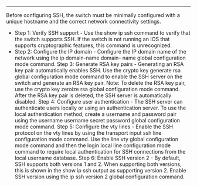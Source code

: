 
---
Before configuring SSH, the switch must be minimally configured with a unique hostname and the correct
network connectivity settings.

- Step 1: Verify SSH support - Use the show ip ssh command to verify that the switch supports SSH. If the switch is not running an IOS that supports cryptographic features, this command is unrecognized.
- Step 2: Configure the IP domain - Configure the IP domain name of the network using the ip domain-name domain- name global configuration mode command.
Step 3: Generate RSA key pairs - Generating an RSA key pair automatically enables SSH. Use the crypto key generate
rsa global configuration mode command to enable the SSH server on the switch and generate an RSA key pair.
Note: To delete the RSA key pair, use the crypto key zeroize rsa global configuration mode command. After the RSA key
pair is deleted, the SSH server is automatically disabled.
Step 4: Configure user authentication - The SSH server can authenticate users locally or using an authentication server. To
use the local authentication method, create a username and password pair using
the username username secret password global configuration mode command.
Step 5: Configure the vty lines - Enable the SSH protocol on the vty lines by using the transport input ssh line configuration
mode command. Use the line vty global configuration mode command and then the login local line configuration mode
command to require local authentication for SSH connections from the local username database.
Step 6: Enable SSH version 2 - By default, SSH supports both versions 1 and 2. When supporting both versions, this is
shown in the show ip ssh output as supporting version 2. Enable SSH version using the ip ssh version 2 global
configuration command.